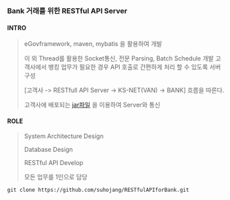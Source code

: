 ### Bank 거래를 위한 RESTful API Server

#### INTRO
> eGovframework, maven, mybatis 을 활용하여 개발
> 
> 이 외 Thread를 활용한 Socket통신, 전문 Parsing, Batch Schedule 개발
> 고객사에서 뱅킹 업무가 필요한 경우 API 호출로 간편하게 처리 할 수 있도록 서버 구성
>
> [고객사 -> RESTfull API Server -> KS-NET(VAN) -> BANK] 흐름을 따른다.
> 
> 고객사에 배포되는 [jar파일](https://github.com/suhojang/RESTfulAPIforBank-jar) 을 이용하여 Server와 통신

#### ROLE
> System Architecture Design
> 
> Database Design
> 
> RESTful API Develop
> 
> 모든 업무를 1인으로 담당
> 

```
git clone https://github.com/suhojang/RESTfulAPIforBank.git
```
